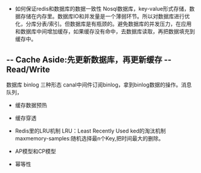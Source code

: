 #### 

- 如何保证redis和数据库的数据一致性
	Nosql数据库，key-value形式存储，数据存储在内存里。数据库IO和并发量是一个薄弱环节。所以对数据库进行优化，分库分表/索引。但数据库是有瓶颈的。避免数据库的并发压力，在应用和数据库中间增加缓存，如果缓存没有命中，去数据库读取，再把数据填充到缓存中。

-- Cache Aside:先更新数据库，再更新缓存
-- Read/Write 
-- 

数据库 binlog 三种形态 canal中间件订阅binlog，拿到binlog数据的操作。消息队列，


- 缓存数据预热
- 缓存穿透
- Redis里的LRU机制
	LRU：Least Recently Used ked的淘汰机制
	maxmemory-samples:随机选择最n个Key,把时间最大的删除。

- AP模型和CP模型
- 幂等性
